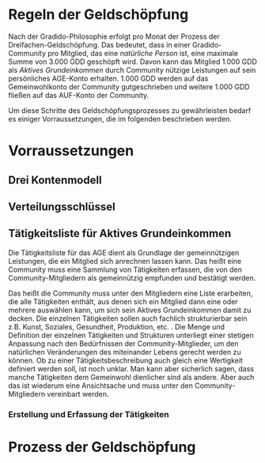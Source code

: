 # Regeln der Geldschöpfung

Nach der Gradido-Philosophie erfolgt pro Monat der Prozess der Dreifachen-Geldschöpfung. Das bedeutet, dass in einer Gradido-Community pro Mitglied, das eine *natürliche Person* ist, eine maximale Summe von 3.000 GDD geschöpft wird. Davon kann das Mitglied 1.000 GDD als *Aktives Grundeinkommen* durch Community nützige Leistungen auf sein persönliches AGE-Konto erhalten. 1.000 GDD werden auf das Gemeinwohlkonto der Community gutgeschrieben und weitere 1.000 GDD fließen auf das AUF-Konto der Community.

Um diese Schritte des Geldschöpfungsprozesses zu gewährleisten bedarf es einiger Vorraussetzungen, die im folgenden beschrieben werden.

# Vorraussetzungen

## Drei Kontenmodell

## Verteilungsschlüssel

## Tätigkeitsliste für Aktives Grundeinkommen

Die Tätigkeitsliste für das AGE dient als Grundlage der gemeinnützigen Leistungen, die ein Mitglied sich anrechnen lassen kann. Das heißt eine Community muss eine Sammlung von Tätigkeiten erfassen, die von den Community-Mitgliedern als gemeinnützig empfunden und bestätigt werden.

Das heißt die Community muss unter den Mitgliedern eine Liste erarbeiten, die alle Tätigkeiten enthält, aus denen sich ein Mitglied dann eine oder mehrere auswählen kann, um sich sein Aktives Grundeinkommen damit zu decken. Die einzelnen Tätigkeiten sollen auch fachlich strukturierbar sein z.B. Kunst, Soziales, Gesundheit, Produktion, etc. . Die Menge und Definition der einzelnen Tätigkeiten und Strukturen unterliegt einer stetigen Anpassung nach den Bedürfnissen der Community-Mitglieder, um den natürlichen Veränderungen des miteinander Lebens gerecht werden zu können. Ob zu einer Tätigkeitsbeschreibung auch gleich eine Wertigkeit definiert werden soll, ist noch unklar. Man kann aber sicherlich sagen, dass manche Tätigkeiten dem Gemeinwohl dienlicher sind als andere. Aber auch das ist wiederum eine Ansichtsache und muss unter den Community-Mitgliedern vereinbart werden.

### Erstellung und Erfassung der Tätigkeiten


# Prozess der Geldschöpfung
